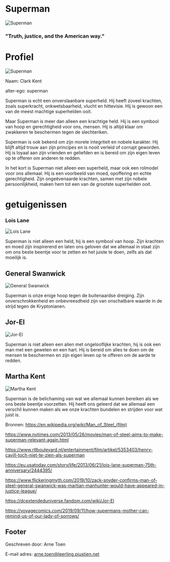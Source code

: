 # Superman
![Superman](Fotos/andere%20foto%20van%20man%20die%20vliegt%20en%20kast%20is.jpg)
### "Truth, justice, and the American way."
# Profiel
![Superman](Fotos/Man%20die%20vliegt%20en%20kast%20is.jpg)

Naam: Clark Kent

alter-ego: superman

Superman is echt een onverslaanbare superheld. Hij heeft zoveel krachten, zoals superkracht, onkwetsbaarheid, vlucht en hittevisie. Hij is gewoon een van de meest machtige superhelden ooit.

Maar Superman is meer dan alleen een krachtige held. Hij is een symbool van hoop en gerechtigheid voor ons, mensen. Hij is altijd klaar om zwakkeren te beschermen tegen de slechteriken.

Superman is ook bekend om zijn morele integriteit en nobele karakter. Hij blijft altijd trouw aan zijn principes en is nooit verleid of corrupt geworden. Hij is loyaal aan zijn vrienden en geliefden en is bereid om zijn eigen leven op te offeren om anderen te redden.

In het kort is Superman niet alleen een superheld, maar ook een rolmodel voor ons allemaal. Hij is een voorbeeld van moed, opoffering en echte gerechtigheid. Zijn ongeëvenaarde krachten, samen met zijn nobele persoonlijkheid, maken hem tot een van de grootste superhelden ooit.

# getuigenissen

### Lois Lane

![Lois Lane](Fotos/Lois%20Lane.webp)


Superman is niet alleen een held, hij is een symbool van hoop. Zijn krachten en moed zijn inspirerend en laten ons geloven dat we allemaal in staat zijn om ons beste beentje voor te zetten en het juiste te doen, zelfs als dat moeilijk is.

## General Swanwick
![General Swanwick](Fotos/generaal%20sandwich.png)

Superman is onze enige hoop tegen de buitenaardse dreiging. Zijn onverschrokkenheid en onbevreesdheid zijn van onschatbare waarde in de strijd tegen de Kryptonianen.
## Jor-El
![Jor-El](Fotos/vader%20van%20man%20die%20vliegt%20en%20kast%20is.webp)

Superman is niet alleen een alien met ongelooflijke krachten, hij is ook een man met een geweten en een hart. Hij is bereid om alles te doen om de mensen te beschermen en zijn eigen leven op te offeren om de aarde te redden.

## Martha Kent
![Martha Kent](Fotos/Moeder%20van%20man%20die%20vliegt%20en%20kast%20is.webp)

Superman is de belichaming van wat we allemaal kunnen bereiken als we ons beste beentje voorzetten. Hij heeft ons geleerd dat we allemaal een verschil kunnen maken als we onze krachten bundelen en strijden voor wat juist is.

Bronnen: https://en.wikipedia.org/wiki/Man_of_Steel_(film)

https://www.nytimes.com/2013/05/26/movies/man-of-steel-aims-to-make-superman-relevant-again.html

https://www.rtlboulevard.nl/entertainment/film/artikel/5353403/henry-cavill-toch-niet-te-zien-als-superman

https://eu.usatoday.com/story/life/2013/06/21/lois-lane-superman-75th-anniversary/2444395/

https://www.flickeringmyth.com/2019/10/zack-snyder-confirms-man-of-steel-general-swanwick-was-martian-manhunter-would-have-appeared-in-justice-league/

https://dcextendeduniverse.fandom.com/wiki/Jor-El

https://voyagecomics.com/2019/09/11/how-supermans-mother-can-remind-us-of-our-lady-of-sorrows/
## Footer
Geschreven door: Arne Toen

E-mail adres: arne.toen@leerling.piustien.net

